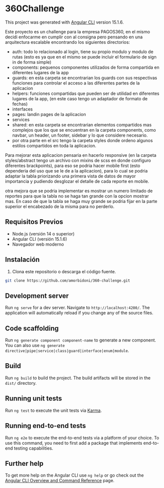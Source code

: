 # 360Challenge

This project was generated with [Angular CLI](https://github.com/angular/angular-cli) version 15.1.6.

Este proyecto es un challenge para la empresa PAGOS360, en el mismo decidi enfocarme en cumplir con al consigna pero pensando en una arquitectura escalable encontrando los siguientes directorios:

 - auth: todo lo relacionado al login, tiene su propio modulo y modulo de rutas (esto es  ya que en el mismo se puede incluir el formulario de sign in de forma simple)
 - components: pequenos componentes utilizados de forma compartida en diferentes lugares de la app
 - guards: en esta carpeta se encontrarian los guards con sus respectivas funciones para controlar el acceso a las diferentes partes de la aplicacion 
 - helpers: funciones compartidas que pueden ser de utilidad en diferentes lugares de la app, (en este caso tengo un adaptador de formato de fechas)
 - interfaces
 - pages: landin pages de la aplicacion 
 - services
 - shared: en esta carpeta se encontrarian elementos compartidos mas complejos que los que se encuentran en la carpeta components, como navbar, un header, un footer, sidebar y lo que considere necesario. 
 - por otra parte en el src tengo la carpeta styles donde ordeno algunos estilos compartidos en toda la aplicacion.
 
Para mejorar esta aplicacion pensaria en hacerlo responsive (en la carpeta styles/abstract tengo un archivo con mixins de scss en donde configuro diferentes brackpoints), para eso se podria hacer mobile first (esto dependeria del uso que se le de a la aplicacion), para lo cual se podria adaptar la tabla priorizando una primera vista de datos de mayor importancia y pudiendo desglozar el detalle de cada reporte en mobile.

otra mejora que se podria implementar es mostrar un numero limitado de reportes para que la tabla no se haga tan grande con la opcion mostrar mas. En caso de que la tabla se haga muy grande se podria fijar en la parte superior el encabezado de la misma para no perderlo.


## Requisitos Previos

- Node.js (versión 14 o superior)
- Angular CLI (versión 15.1.6)
- Navegador web moderno

## Instalación

1. Clona este repositorio o descarga el código fuente.

```bash
git clone https://github.com/amorbidoni/360-challenge.git

```

## Development server

Run `ng serve` for a dev server. Navigate to `http://localhost:4200/`. The application will automatically reload if you change any of the source files.

## Code scaffolding

Run `ng generate component component-name` to generate a new component. You can also use `ng generate directive|pipe|service|class|guard|interface|enum|module`.

## Build

Run `ng build` to build the project. The build artifacts will be stored in the `dist/` directory.

## Running unit tests

Run `ng test` to execute the unit tests via [Karma](https://karma-runner.github.io).

## Running end-to-end tests

Run `ng e2e` to execute the end-to-end tests via a platform of your choice. To use this command, you need to first add a package that implements end-to-end testing capabilities.

## Further help

To get more help on the Angular CLI use `ng help` or go check out the [Angular CLI Overview and Command Reference](https://angular.io/cli) page.

